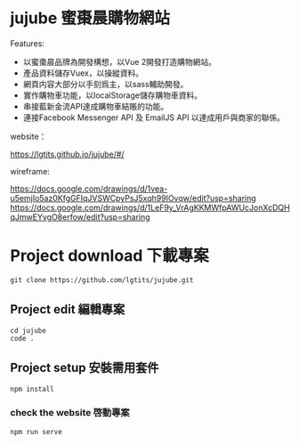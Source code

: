 # jujube 蜜棗晨購物網站

Features:

- 以蜜棗晨品牌為開發構想，以Vue 2開發打造購物網站。
- 產品資料儲存Vuex，以操縱資料。
- 網頁内容大部分以手刻爲主，以sass輔助開發。
- 實作購物車功能，以localStorage儲存購物車資料。
- 串接藍新金流API達成購物車結賬的功能。
- 連接Facebook Messenger API 及 EmailJS API 以達成用戶與商家的聯係。

website：

https://lgtits.github.io/jujube/#/


wireframe:

https://docs.google.com/drawings/d/1vea-u5emjIo5az0KfgGFIqJVSWCpyPsJ5xqh99IOvqw/edit?usp=sharing
https://docs.google.com/drawings/d/1LeF9y_VrAgKKMWfpAWUcJonXcDQHqJmwEYvgO8erfow/edit?usp=sharing

# Project download 下載專案
```
git clone https://github.com/lgtits/jujube.git
```

## Project edit 編輯專案
```
cd jujube
code .
```

## Project setup 安裝需用套件
```
npm install
```


### check the website 啓動專案
```
npm run serve
```




